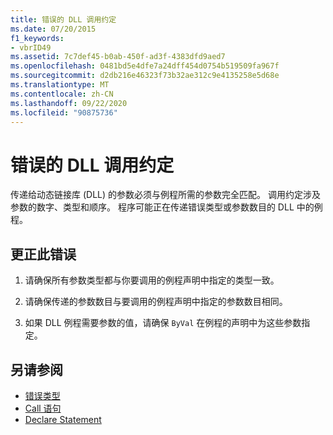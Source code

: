 ```yaml
---
title: 错误的 DLL 调用约定
ms.date: 07/20/2015
f1_keywords:
- vbrID49
ms.assetid: 7c7def45-b0ab-450f-ad3f-4383dfd9aed7
ms.openlocfilehash: 0481bd5e4dfe7a24dff454d0754b519509fa967f
ms.sourcegitcommit: d2db216e46323f73b32ae312c9e4135258e5d68e
ms.translationtype: MT
ms.contentlocale: zh-CN
ms.lasthandoff: 09/22/2020
ms.locfileid: "90875736"
---
```

# <a name="bad-dll-calling-convention"></a>错误的 DLL 调用约定

传递给动态链接库 (DLL) 的参数必须与例程所需的参数完全匹配。 调用约定涉及参数的数字、类型和顺序。 程序可能正在传递错误类型或参数数目的 DLL 中的例程。  
  
## <a name="to-correct-this-error"></a>更正此错误  
  
1. 请确保所有参数类型都与你要调用的例程声明中指定的类型一致。  
  
2. 请确保传递的参数数目与要调用的例程声明中指定的参数数目相同。  
  
3. 如果 DLL 例程需要参数的值，请确保 `ByVal` 在例程的声明中为这些参数指定。  
  
## <a name="see-also"></a>另请参阅

- [错误类型](../../programming-guide/language-features/error-types.md)
- [Call 语句](../statements/call-statement.md)
- [Declare Statement](../statements/declare-statement.md)
